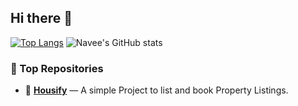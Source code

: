 ## Hi there 👋

<!--
**Naveenkumar30838/Naveenkumar30838** is a ✨ _special_ ✨ repository because its `README.md` (this file) appears on your GitHub profile.

Here are some ideas to get you started:

- 🔭 I’m currently working on ...
- 🌱 I’m currently learning ...
- 👯 I’m looking to collaborate on ...
- 🤔 I’m looking for help with ...
- 💬 Ask me about ...
- 📫 How to reach me: ...
- 😄 Pronouns: ...
- ⚡ Fun fact: ...
-->
[![Top Langs](https://github-readme-stats.vercel.app/api/top-langs/?username=naveenkumar30838&layout=donut)](https://github.com/naveenkumar30838/github-readme-stats)
![Navee's GitHub stats](https://github-readme-stats.vercel.app/api?username=naveenkumar30838&show_icons=true&theme=radical)
### 📂 Top Repositories

- 🔧 [**Housify**](https://github.com/naveenkumar30838/Housify) — A simple Project to list and book Property Listings.
